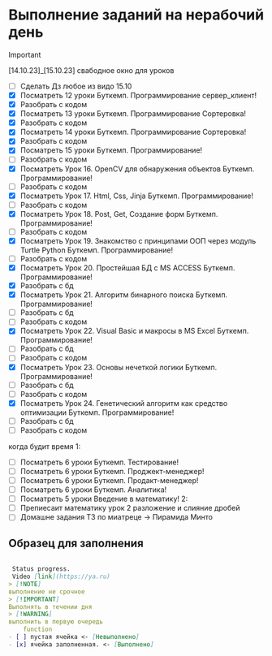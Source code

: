# Выполнение заданий на нерабочий день

> [!IMPORTANT]
[14.10.23]_[15.10.23] свабодное окно для уроков

- [ ] Сделать Дз любое из видо 15.10
- [x] Посматреть 12 уроки Буткемп. Программирование сервер_клиент!
- [x] Разобрать с кодом
- [x] Посматреть 13 уроки Буткемп. Программирование Сортеровка!
- [x] Разобрать с кодом
- [x] Посматреть 14 уроки Буткемп. Программирование Сортеровка!
- [x] Разобрать с кодом
- [x] Посматреть 15 уроки Буткемп. Программирование!
- [ ] Разобрать с кодом
- [x] Посматреть Урок 16. OpenCV для обнаружения объектов  Буткемп. Программирование!
- [ ] Разобрать с кодом
- [x] Посматреть Урок 17. Html, Css, Jinja  Буткемп. Программирование!
- [ ] Разобрать с кодом
- [x] Посматреть Урок 18. Post, Get, Создание форм  Буткемп. Программирование!
- [ ] Разобрать с кодом
- [x] Посматреть Урок 19. Знакомство с принципами ООП через модуль Turtle Python Буткемп. Программирование!
- [ ] Разобрать с кодом
- [x] Посматреть Урок 20. Простейшая БД с MS ACCESS Буткемп. Программирование!
- [x] Разобрать с бд
- [x] Посматреть Урок 21. Алгоритм бинарного поиска Буткемп. Программирование!
- [ ] Разобрать с бд
- [ ] Разобрать с кодом
- [x] Посматреть Урок 22. Visual Basic и макросы в MS Excel Буткемп. Программирование!
- [ ] Разобрать с бд
- [ ] Разобрать с кодом
- [x] Посматреть Урок 23. Основы нечеткой логики Буткемп. Программирование!
- [ ] Разобрать с бд
- [ ] Разобрать с кодом
- [x] Посматреть Урок 24. Генетический алгоритм как средство оптимизации Буткемп. Программирование!
- [ ] Разобрать с бд
- [ ] Разобрать с кодом

когда будит время
 1:

- [ ] Посматреть 6 уроки Буткемп. Тестирование!
- [ ] Посматреть 6 уроки Буткемп. Проджект-менеджер!
- [ ] Посматреть 6 уроки Буткемп. Продакт-менеджер!
- [ ] Посматреть 6 уроки Буткемп. Аналитика!
- [ ] Посматреть 5 уроки Введение в математику!
2:
- [ ] Препиесаит математику урок 2 разложение и слияние дробей
- [ ] Домашне задания Т3 по  миатреце -> Пирамида Минто

## Образец для заполнения

```md

 Status progress. 
 Vidеo [link](https://ya.ru)
> [!NOTE]
выполнение не срочное 
> [!IMPORTANT]
Выполнять в течении дня
> [!WARNING]
выполнить в первую очередь
    function
- [ ] пустая ячейка <- [Невыполнено]
- [x] ячейка заполненная. <- [Выполнено]

```
